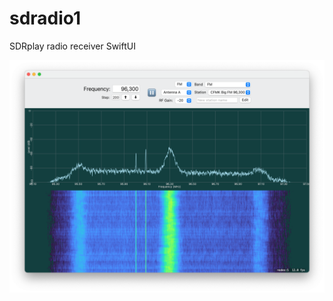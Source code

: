 # sdradio1
SDRplay radio receiver SwiftUI

![screenshot](https://github.com/ahooper/sdradio1/blob/main/Screenshot2025-02-22.png?raw=true)
